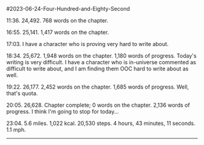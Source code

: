 #2023-06-24-Four-Hundred-and-Eighty-Second

11:36.  24,492.  768 words on the chapter.

16:55.  25,141.  1,417 words on the chapter.

17:03.  I have a character who is proving very hard to write about.

18:34.  25,672.  1,948 words on the chapter.  1,180 words of progress.  Today's writing is very difficult.  I have a character who is in-universe commented as difficult to write about, and I am finding them OOC hard to write about as well.

19:22.  26,177.  2,452 words on the chapter.  1,685 words of progress.  Well, that's quota.

20:05.  26,628.  Chapter complete; 0 words on the chapter.  2,136 words of progress.  I think I'm going to stop for today...

23:04.  5.6 miles.  1,022 kcal.  20,530 steps.  4 hours, 43 minutes, 11 seconds.  1.1 mph.

---
